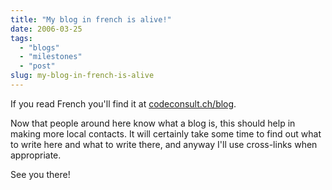 ```yaml
---
title: "My blog in french is alive!"
date: 2006-03-25
tags: 
  - "blogs"
  - "milestones"
  - "post"
slug: my-blog-in-french-is-alive
---
```


If you read French you'll find it at [codeconsult.ch/blog](http://codeconsult.ch/blog/).

Now that people around here know what a blog is, this should help in making more local contacts. It will certainly take some time to find out what to write here and what to write there, and anyway I'll use cross-links when appropriate.

See you there!
